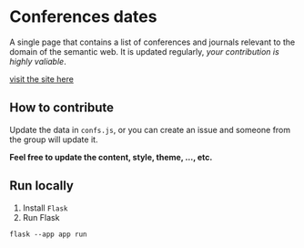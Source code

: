 # Conferences dates
A single page that contains a list of conferences and journals relevant to the domain of the semantic web. It is updated regularly, *your contribution is highly valiable*.

[visit the site here](https://oeg-upm.github.io/confs-info/)

## How to contribute
Update the data in `confs.js`, or you can create an issue and someone 
from the group will update it.


**Feel free to update the content, style, theme, ..., etc.** 

## Run locally
1. Install `Flask`
2. Run Flask
```
flask --app app run 
```